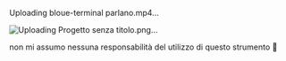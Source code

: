 





Uploading bloue-terminal  parlano.mp4…


![Uploading Progetto senza titolo.png…]()



non mi assumo nessuna responsabilità del utilizzo di questo strumento 🚨



